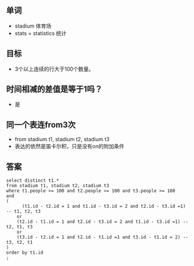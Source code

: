 ## 单词
+ stadium 体育场
+ stats = statistics 统计

## 目标
+ 3个以上连续的行大于100个数量。

## 时间相减的差值是等于1吗？
+ 是

## 同一个表连from3次
+ from stadium t1, stadium t2, stadium t3
+ 表达的依然是笛卡尔积，只是没有on的附加条件


## 答案
```
select distinct t1.*
from stadium t1, stadium t2, stadium t3
where t1.people >= 100 and t2.people >= 100 and t3.people >= 100
and
(
	  (t1.id - t2.id = 1 and t1.id - t3.id = 2 and t2.id - t3.id =1)  -- t1, t2, t3
    or
    (t2.id - t1.id = 1 and t2.id - t3.id = 2 and t1.id - t3.id =1) -- t2, t1, t3
    or
    (t3.id - t2.id = 1 and t2.id - t1.id =1 and t3.id - t1.id = 2) -- t3, t2, t1
)
order by t1.id
;
```
